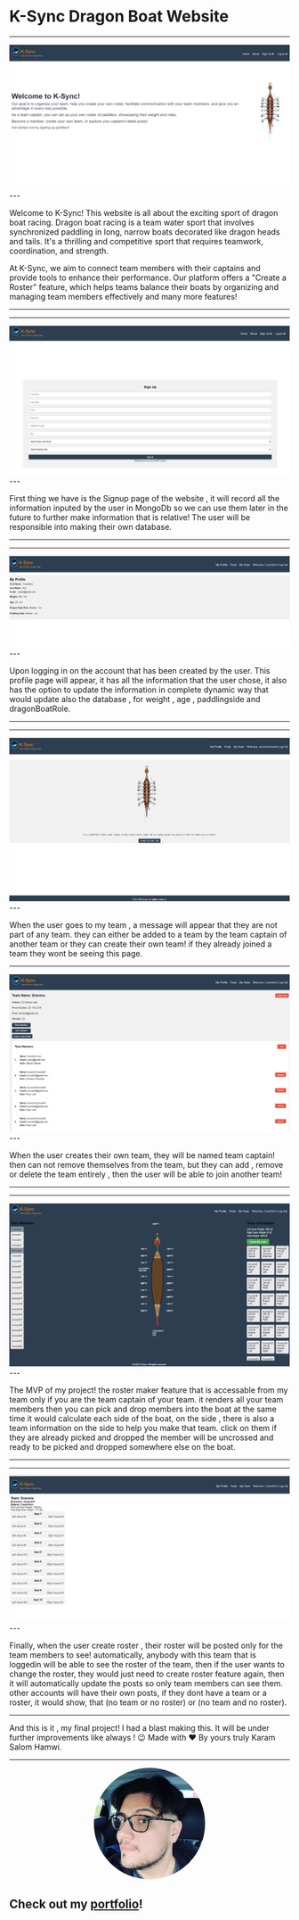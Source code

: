 # K-Sync Dragon Boat Website

---
<img src="./client/src/IMGs/HomeScreenshot.png" alt=""  />
---

Welcome to K-Sync! This website is all about the exciting sport of dragon boat racing. Dragon boat racing is a team water sport that involves synchronized paddling in long, narrow boats decorated like dragon heads and tails. It's a thrilling and competitive sport that requires teamwork, coordination, and strength.

At K-Sync, we aim to connect team members with their captains and provide tools to enhance their performance. Our platform offers a "Create a Roster" feature, which helps teams balance their boats by organizing and managing team members effectively and many more features! 

-----------------------------------------------------------------------------------------------------------------------------------------------------------

---
<img src="./client/src/IMGs/SignupScreenshot.png" alt=""  />
---

First thing we have is the Signup page of the website , it will record all the information inputed by the user in MongoDb so we can use them later in the 
future to further make information that is relative! The user will be responsible into making their own database. 

----------------------------------------------------------------------------------------------------------------------------------------------------------

---
<img src="./client/src/IMGs/ProfileScreenshot.png" alt=""  />
---

Upon logging in on the account that has been created by the user. This profile page will appear, it has all the information that the user chose,
it also has the option to update the information in complete dynamic way that would update also the database , for weight , age , paddlingside and dragonBoatRole. 

---------------------------------------------------------------------------------------------------------------------------------------------------------

---
<img src="./client/src/IMGs/NoTeamScreenshot.png" alt=""  />
---

When the user goes to my team , a message will appear that they are not part of any team. they can either be added to a team by the team captain of another team or they can create their own team! if they already joined a team they wont be seeing this page. 

---
<img src="./client/src/IMGs/MyteamScreenshot.png" alt=""  />
---

When the user creates their own team, they will be named team captain! then can not remove themselves from the team, but they can add , remove or delete the team entirely , then the user will be able to join another team! 

----------------------------------------------------------------------------------------------------------------------------------------------------------

---
<img src="./client/src/IMGs/RosterScreenshot.png" alt=""  />
---

The MVP of my project! the roster maker feature that is accessable from my team only if you are the team captain of your team. it renders all your team members then you can pick and drop members into the boat at the same time it would calculate each side of the boat, on the side , there is also a team information on the side to help you make that team. click on them if they are already picked and dropped the member will be uncrossed and ready to be picked and dropped somewhere else on the boat. 

----------------------------------------------------------------------------------------------------------------------------------------------------------

---
<img src="./client/src/IMGs/PostsScreenshot.png" alt=""  />
---

Finally, when the user create roster , their roster will be posted only for the team members to see! automatically, anybody with this team that is loggedin will be able to see the roster of the team, then if the user wants to change the roster, they would just need to create roster feature again, then it will automatically update the posts so only team members can see them. other accounts will have their own posts, if they dont have a team or a roster, it would  show, that (no team or no roster) or (no team and no roster).

-----------------------------------------------------------------------------------------------------------------------------------------------------------

And this is it , my final project! I had a blast making this. It will be under further improvements like always ! 😉
Made with ❤️ By yours truly Karam Salom Hamwi. 

---
<p align="center">
  <a href="https://personal-portfolio-phi-lac.vercel.app/" target="_blank">
    <img src="./client/src/IMGs/karam.jpg" alt="" width="200" style="border-radius: 50%;" />
  </a>
</p>

Check out my [portfolio](https://personal-portfolio-phi-lac.vercel.app/)!
---